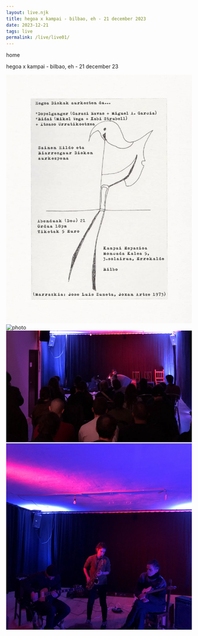 ```yaml
---
layout: live.njk
title: hegoa x kampai - bilbao, eh - 21 december 2023
date: 2023-12-21
tags: live
permalink: /live/live01/
---
```


home

hegoa x kampai - bilbao, eh - 21 december 23

![photo](/public/assets/live1_0.webp)
![photo](/public/assets/live1_1.webp)
![photo](/public/assets/live1_2.webp)
![photo](/public/assets/live1_3.webp)
